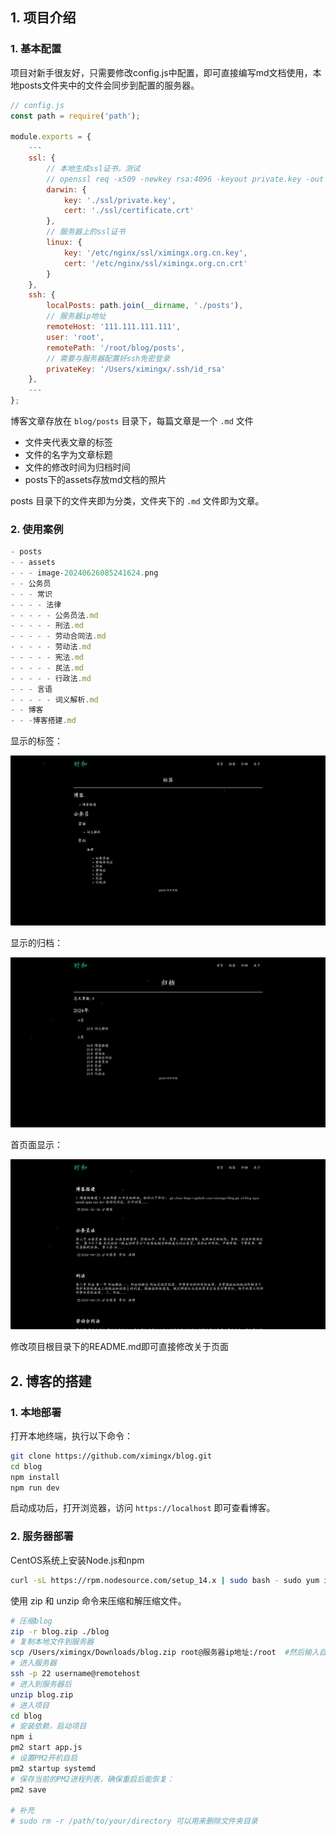 ## 1. 项目介绍

### 1. 基本配置

项目对新手很友好，只需要修改config.js中配置，即可直接编写md文档使用，本地posts文件夹中的文件会同步到配置的服务器。

```js
// config.js
const path = require('path');

module.exports = {
    ---
    ssl: {
        // 本地生成ssl证书，测试
        // openssl req -x509 -newkey rsa:4096 -keyout private.key -out certificate.crt -days 365
        darwin: {
            key: './ssl/private.key',
            cert: './ssl/certificate.crt'
        },
        // 服务器上的ssl证书
        linux: {
            key: '/etc/nginx/ssl/ximingx.org.cn.key',
            cert: '/etc/nginx/ssl/ximingx.org.cn.crt'
        }
    },
    ssh: {
        localPosts: path.join(__dirname, './posts'),
        // 服务器ip地址
        remoteHost: '111.111.111.111',
        user: 'root',
        remotePath: '/root/blog/posts',
        // 需要与服务器配置好ssh免密登录
        privateKey: '/Users/ximingx/.ssh/id_rsa'
    },
    ---
};
```

博客文章存放在 `blog/posts` 目录下，每篇文章是一个 `.md` 文件

- 文件夹代表文章的标签
- 文件的名字为文章标题
- 文件的修改时间为归档时间
- posts下的assets存放md文档的照片

posts 目录下的文件夹即为分类，文件夹下的 `.md` 文件即为文章。

### 2. 使用案例

```javascript
- posts
- - assets
- - - image-20240626085241624.png
- - 公务员
- - - 常识
- - - - 法律
- - - - - 公务员法.md
- - - - - 刑法.md
- - - - - 劳动合同法.md
- - - - - 劳动法.md
- - - - - 宪法.md
- - - - - 民法.md
- - - - - 行政法.md
- - - 言语
- - - - - 词义解析.md
- - 博客
- - -博客搭建.md
```

显示的标签：

![image-20240626092802835](../assets/image-20240626092802835.png)

显示的归档：

![image-20240626091556898](../assets/image-20240626091556898.png)

首页面显示：

![image-20240626085241624](../assets/image-20240626085241624.png)

修改项目根目录下的README.md即可直接修改关于页面

## 2. 博客的搭建

### 1. 本地部署

打开本地终端，执行以下命令：

```bash
git clone https://github.com/ximingx/blog.git
cd blog
npm install
npm run dev
```

启动成功后，打开浏览器，访问 `https://localhost` 即可查看博客。

### 2. 服务器部署

CentOS系统上安装Node.js和npm 

```bash
curl -sL https://rpm.nodesource.com/setup_14.x | sudo bash - sudo yum install -y nodejs
```

使用 zip 和 unzip 命令来压缩和解压缩文件。

```bash
# 压缩blog
zip -r blog.zip ./blog
# 复制本地文件到服务器
scp /Users/ximingx/Downloads/blog.zip root@服务器ip地址:/root  #然后输入自己的秘密
# 进入服务器
ssh -p 22 username@remotehost
# 进入到服务器后
unzip blog.zip
# 进入项目
cd blog 
# 安装依赖，启动项目
npm i
pm2 start app.js
# 设置PM2开机自启
pm2 startup systemd
# 保存当前的PM2进程列表，确保重启后能恢复：
pm2 save

# 补充
# sudo rm -r /path/to/your/directory 可以用来删除文件夹目录
```


